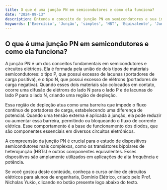 ```yaml
---
title: O que é uma junção PN em semicondutores e como ela funciona?
date: "2024-09-13"
description: Entenda o conceito de junção PN em semicondutores e sua importância nos circuitos elétricos.
keywords: ['Exercício', 'Junção', 'simples', 'HBT', 'Equivalente', 'Junção', 'diodo']
---
```


## O que é uma junção PN em semicondutores e como ela funciona?

A junção PN é um dos conceitos fundamentais em semicondutores e circuitos elétricos. Ela é formada pela união de dois tipos de materiais semicondutores: o tipo P, que possui excesso de lacunas (portadores de carga positiva), e o tipo N, que possui excesso de elétrons (portadores de carga negativa). Quando esses dois materiais são colocados em contato, ocorre uma difusão de elétrons do lado N para o lado P e de lacunas do lado P para o lado N, criando uma região de depleção.

Essa região de depleção atua como uma barreira que impede o fluxo contínuo de portadores de carga, estabelecendo uma diferença de potencial. Quando uma tensão externa é aplicada à junção, ela pode reduzir ou aumentar essa barreira, permitindo ou bloqueando o fluxo de corrente elétrica. Esse comportamento é a base de funcionamento dos diodos, que são componentes essenciais em diversos circuitos eletrônicos.

A compreensão da junção PN é crucial para o estudo de dispositivos semicondutores mais complexos, como os transistores bipolares de heterojunção (HBTs) e outros componentes equivalentes. Esses dispositivos são amplamente utilizados em aplicações de alta frequência e potência.

Se você gostou deste conteúdo, conheça o curso online de circuitos elétricos para alunos de engenharia, Domínio Elétrico, criado pelo Prof. Nicholas Yukio, clicando no botão presente logo abaixo do texto.